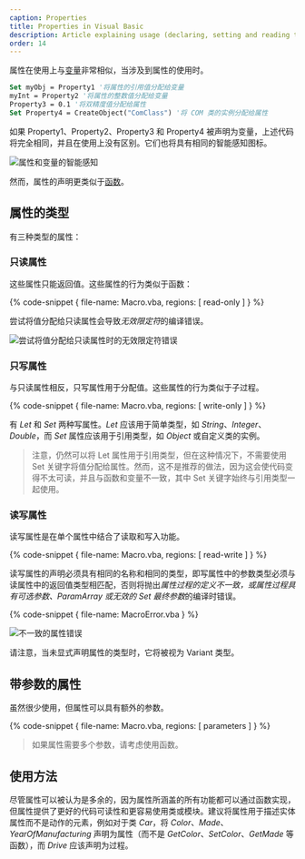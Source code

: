 ```yaml
---
caption: Properties
title: Properties in Visual Basic
description: Article explaining usage (declaring, setting and reading the values) of properties in Visual Basic. Difference between properties and variables
order: 14
---
```

属性在使用上与[变量](/visual-basic/variables/declaration/)非常相似，当涉及到属性的使用时。

~~~ vb jagged
Set myObj = Property1 '将属性的引用值分配给变量
myInt = Property2 '将属性的整数值分配给变量
Property3 = 0.1 '将双精度值分配给属性
Set Property4 = CreateObject("ComClass") '将 COM 类的实例分配给属性
~~~

如果 Property1、Property2、Property3 和 Property4 被声明为变量，上述代码将完全相同，并且在使用上没有区别。它们也将具有相同的智能感知图标。

![属性和变量的智能感知](property-intellisense.png)

然而，属性的声明更类似于[函数](/visual-basic/functions/)。

## 属性的类型

有三种类型的属性：

### 只读属性

这些属性只能返回值。这些属性的行为类似于函数：

{% code-snippet { file-name: Macro.vba, regions: [ read-only ] } %}

尝试将值分配给只读属性会导致*无效限定符*的编译错误。

![尝试将值分配给只读属性时的无效限定符错误](invalid-qualifier-error.png)

### 只写属性

与只读属性相反，只写属性用于分配值。这些属性的行为类似于子过程。

{% code-snippet { file-name: Macro.vba, regions: [ write-only ] } %}

有 *Let* 和 *Set* 两种写属性。*Let* 应该用于简单类型，如 *String*、*Integer*、*Double*，而 *Set* 属性应该用于引用类型，如 *Object* 或自定义类的实例。

> 注意，仍然可以将 Let 属性用于引用类型，但在这种情况下，不需要使用 Set 关键字将值分配给属性。然而，这不是推荐的做法，因为这会使代码变得不太可读，并且与函数和变量不一致，其中 Set 关键字始终与引用类型一起使用。

### 读写属性

读写属性是在单个属性中结合了读取和写入功能。

{% code-snippet { file-name: Macro.vba, regions: [ read-write ] } %}

读写属性的声明必须具有相同的名称和相同的类型，即写属性中的参数类型必须与读属性中的返回值类型相匹配，否则将抛出*属性过程的定义不一致，或属性过程具有可选参数、ParamArray 或无效的 Set 最终参数*的编译时错误。

{% code-snippet { file-name: MacroError.vba } %}

![不一致的属性错误](inconsistent-property-error.png)

请注意，当未显式声明属性的类型时，它将被视为 Variant 类型。

## 带参数的属性

虽然很少使用，但属性可以具有额外的参数。

{% code-snippet { file-name: Macro.vba, regions: [ parameters ] } %}

> 如果属性需要多个参数，请考虑使用函数。

## 使用方法

尽管属性可以被认为是多余的，因为属性所涵盖的所有功能都可以通过函数实现，但属性提供了更好的代码可读性和更容易使用类或模块。建议将属性用于描述实体属性而不是动作的元素，例如对于类 *Car*，将 *Color*、*Made*、*YearOfManufacturing* 声明为属性（而不是 *GetColor*、*SetColor*、*GetMade* 等函数），而 *Drive* 应该声明为过程。